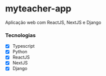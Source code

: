 # myteacher-app
Aplicação web com ReactJS, NextJS e Django

### Tecnologias 

- [x] Typescript 
- [x] Python
- [x] ReactJS 
- [x] NextJS 
- [x] Django
